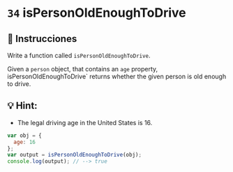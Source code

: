 # `34` isPersonOldEnoughToDrive

## 📝 Instrucciones

Write a function called `isPersonOldEnoughToDrive`.

Given a `person` object, that contains an `age` property, isPersonOldEnoughToDrive` returns whether the given person is old enough to drive.

## 💡 Hint:

* The legal driving age in the United States is 16.

```Javascript
var obj = {
  age: 16
};
var output = isPersonOldEnoughToDrive(obj);
console.log(output); // --> true
```